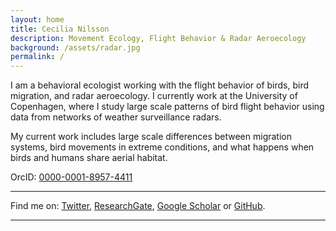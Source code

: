 ```yaml
---
layout: home
title: Cecilia Nilsson
description: Movement Ecology, Flight Behavior & Radar Aeroecology
background: /assets/radar.jpg
permalink: /
---
```


I am a behavioral ecologist working with the flight behavior of birds, bird migration, and radar aeroecology. I currently work at the University of Copenhagen, where I study large scale patterns of bird flight behavior using data from networks of weather surveillance radars.
  
My current work includes large scale differences between migration systems, bird movements in extreme conditions, and what happens when birds and humans share aerial habitat.
  
  
OrcID: [0000-0001-8957-4411](https://orcid.org/0000-0001-8957-4411)
  
   
---
  
Find me on: [Twitter](https://twitter.com/cnilsson709), [ResearchGate](https://www.researchgate.net/profile/Cecilia_Nilsson), [Google Scholar](https://scholar.google.com/citations?user=A-9PdlkAAAAJ&hl=en) or [GitHub](https://github.com/CeciliaNilsson709).
 
---
  